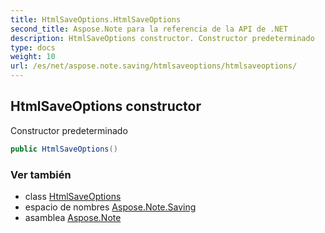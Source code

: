 ```yaml
---
title: HtmlSaveOptions.HtmlSaveOptions
second_title: Aspose.Note para la referencia de la API de .NET
description: HtmlSaveOptions constructor. Constructor predeterminado
type: docs
weight: 10
url: /es/net/aspose.note.saving/htmlsaveoptions/htmlsaveoptions/
---
```

## HtmlSaveOptions constructor

Constructor predeterminado

```csharp
public HtmlSaveOptions()
```

### Ver también

* class [HtmlSaveOptions](../)
* espacio de nombres [Aspose.Note.Saving](../../htmlsaveoptions/)
* asamblea [Aspose.Note](../../../)


